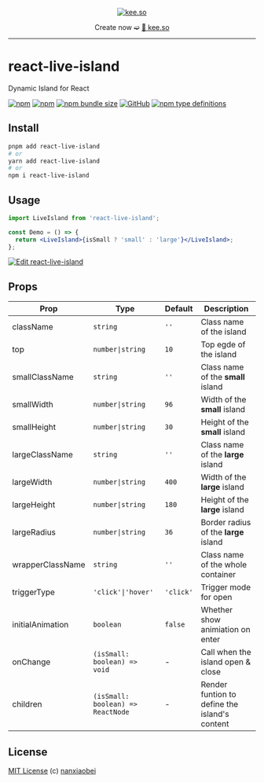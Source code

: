 <div align="center">
<p><a href="https://kee.so/" target="_blank"><img src="https://i.imgur.com/x5SRUoo.png" alt="kee.so" /></a></p>

Create now ➫ [🔗 kee.so](https://kee.so/)

</div>

---

# react-live-island

Dynamic Island for React

[![npm](https://img.shields.io/npm/v/react-live-island.svg?style=flat-square)](https://www.npmjs.com/package/react-live-island)
[![npm](https://img.shields.io/npm/dt/react-live-island?style=flat-square)](https://www.npmtrends.com/react-live-island)
[![npm bundle size](https://img.shields.io/bundlephobia/minzip/react-live-island?style=flat-square)](https://bundlephobia.com/result?p=react-live-island)
[![GitHub](https://img.shields.io/github/license/nanxiaobei/react-live-island?style=flat-square)](https://github.com/nanxiaobei/react-live-island/blob/main/LICENSE)
[![npm type definitions](https://img.shields.io/npm/types/typescript?style=flat-square)](https://github.com/nanxiaobei/react-live-island/blob/main/src/types.ts)

## Install

```sh
pnpm add react-live-island
# or
yarn add react-live-island
# or
npm i react-live-island
```

## Usage

```jsx harmony
import LiveIsland from 'react-live-island';

const Demo = () => {
  return <LiveIsland>{isSmall ? 'small' : 'large'}</LiveIsland>;
};
```

[![Edit react-live-island](https://codesandbox.io/static/img/play-codesandbox.svg)](https://codesandbox.io/s/react-live-island-4qoom5p9x4?fontsize=14&hidenavigation=1&theme=dark)

## Props

| Prop             | Type                              | Default   | Description                                   |
| ---------------- | --------------------------------- | --------- | --------------------------------------------- |
| className        | `string`                          | `''`      | Class name of the island                      |
| top              | `number\|string`                  | `10`      | Top egde of the island                        |
| smallClassName   | `string`                          | `''`      | Class name of the **small** island            |
| smallWidth       | `number\|string`                  | `96`      | Width of the **small** island                 |
| smallHeight      | `number\|string`                  | `30`      | Height of the **small** island                |
| largeClassName   | `string`                          | `''`      | Class name of the **large** island            |
| largeWidth       | `number\|string`                  | `400`     | Width of the **large** island                 |
| largeHeight      | `number\|string`                  | `180`     | Height of the **large** island                |
| largeRadius      | `number\|string`                  | `36`      | Border radius of the **large** island         |
| wrapperClassName | `string`                          | `''`      | Class name of the whole container             |
| triggerType      | `'click'\|'hover'`                | `'click'` | Trigger mode for open                         |
| initialAnimation | `boolean`                         | `false`   | Whether show animiation on enter              |
| onChange         | `(isSmall: boolean) => void`      | -         | Call when the island open & close             |
| children         | `(isSmall: boolean) => ReactNode` | -         | Render funtion to define the island's content |

## License

[MIT License](https://github.com/nanxiaobei/react-live-island/blob/main/LICENSE) (c) [nanxiaobei](https://lee.so/)
